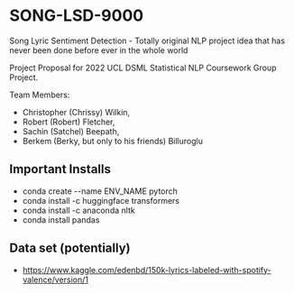 # SONG-LSD-9000
Song Lyric Sentiment Detection - Totally original NLP project idea that has never been done before ever in the whole world

Project Proposal for 2022 UCL DSML Statistical NLP Coursework Group Project. 

Team Members: 
- Christopher (Chrissy) Wilkin, 
- Robert (Robert) Fletcher, 
- Sachin (Satchel) Beepath, 
- Berkem (Berky, but only to his friends) Billuroglu 

## Important Installs
- conda create --name ENV_NAME pytorch
- conda install -c huggingface transformers
- conda install -c anaconda nltk
- conda install pandas

## Data set (potentially)
- https://www.kaggle.com/edenbd/150k-lyrics-labeled-with-spotify-valence/version/1
